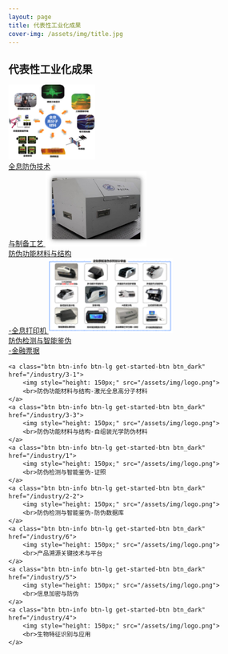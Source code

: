```yaml
---
layout: page
title: 代表性工业化成果
cover-img: /assets/img/title.jpg
---
```

<!--
 * @Author: Conghao Wong
 * @Date: 2023-03-14 11:04:08
 * @LastEditors: Conghao Wong
 * @LastEditTime: 2023-03-14 11:19:33
 * @Description: file contentage
 * @Github: https://cocoon2wong.github.io
 * Copyright 2023 Conghao Wong, All Rights Reserved.
-->

<link rel="stylesheet" type="text/css" href="/assets/css/user.css">

## 代表性工业化成果

<p></p>

<div class="t_grid_industry">
    <a class="btn btn-info btn-lg get-started-btn btn_dark" href="/industry/index">
        <img style="height: 150px;" src="/assets/img/team/l1.png">
        <br>全息防伪技术<br>与制备工艺
    </a>
    <a class="btn btn-info btn-lg get-started-btn btn_dark" href="/industry/3-2">
        <img style="height: 150px;" src="/assets/img/industry/3/2-4.jpg">
        <br>防伪功能材料与结构<br>-全息打印机
    </a>
    <a class="btn btn-info btn-lg get-started-btn btn_dark" href="/industry/2-1">
        <img style="height: 150px;" src="/assets/img/team/l6.png">
        <br>防伪检测与智能鉴伪<br>-金融票据
    </a>

    <a class="btn btn-info btn-lg get-started-btn btn_dark" href="/industry/3-1">
        <img style="height: 150px;" src="/assets/img/logo.png">
        <br>防伪功能材料与结构-激光全息高分子材料
    </a>
    <a class="btn btn-info btn-lg get-started-btn btn_dark" href="/industry/3-3">
        <img style="height: 150px;" src="/assets/img/logo.png">
        <br>防伪功能材料与结构-自组装光学防伪材料
    </a>
    <a class="btn btn-info btn-lg get-started-btn btn_dark" href="/industry/1">
        <img style="height: 150px;" src="/assets/img/logo.png">
        <br>防伪检测与智能鉴伪-证照
    </a>
    <a class="btn btn-info btn-lg get-started-btn btn_dark" href="/industry/2-2">
        <img style="height: 150px;" src="/assets/img/logo.png">
        <br>防伪检测与智能鉴伪-防伪数据库
    </a>
    <a class="btn btn-info btn-lg get-started-btn btn_dark" href="/industry/6">
        <img style="height: 150px;" src="/assets/img/logo.png">
        <br>产品溯源关键技术与平台
    </a>
    <a class="btn btn-info btn-lg get-started-btn btn_dark" href="/industry/5">
        <img style="height: 150px;" src="/assets/img/logo.png">
        <br>信息加密与防伪
    </a>
    <a class="btn btn-info btn-lg get-started-btn btn_dark" href="/industry/4">
        <img style="height: 150px;" src="/assets/img/logo.png">
        <br>生物特征识别与应用
    </a>
</div>
